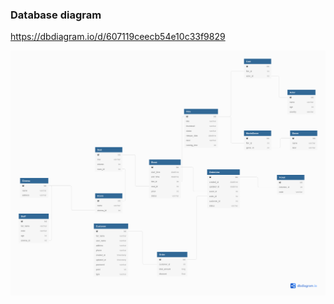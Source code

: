 ### Database diagram
https://dbdiagram.io/d/607119ceecb54e10c33f9829

![alt text](images/Cinema.png)
